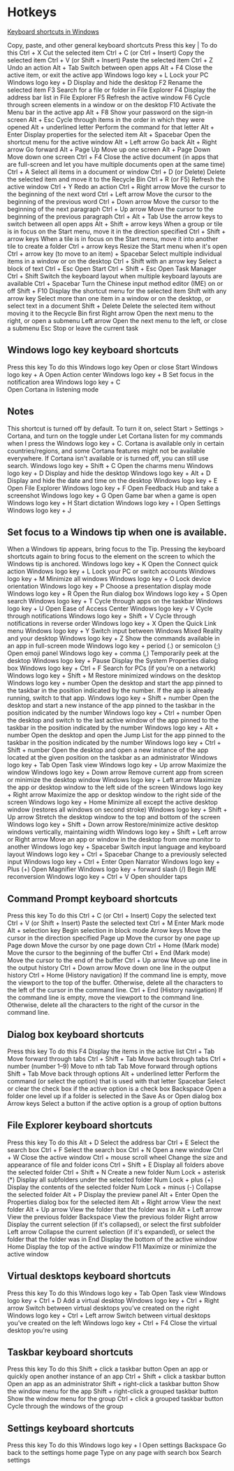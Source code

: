 # Hotkeys

[Keyboard shortcuts in Windows](https://support.microsoft.com/en-us/help/12445/windows-keyboard-shortcuts)

Copy, paste, and other general keyboard shortcuts
Press this key	| To do this
Ctrl + X	Cut the selected item
Ctrl + C (or Ctrl + Insert)	Copy the selected item
Ctrl + V (or Shift + Insert)	Paste the selected item
Ctrl + Z	Undo an action
Alt + Tab	Switch between open apps
Alt + F4	Close the active item, or exit the active app
Windows logo key  + L	Lock your PC
Windows logo key  + D	Display and hide the desktop
F2	Rename the selected item
F3	Search for a file or folder in File Explorer
F4	Display the address bar list in File Explorer
F5	Refresh the active window
F6	Cycle through screen elements in a window or on the desktop
F10	Activate the Menu bar in the active app
Alt + F8	Show your password on the sign-in screen
Alt + Esc	Cycle through items in the order in which they were opened
Alt + underlined letter	Perform the command for that letter
Alt + Enter	Display properties for the selected item
Alt + Spacebar	Open the shortcut menu for the active window
Alt + Left arrow	Go back
Alt + Right arrow	Go forward
Alt + Page Up	Move up one screen
Alt + Page Down	Move down one screen
Ctrl + F4	Close the active document (in apps that are full-screen and let you have multiple documents open at the same time)
Ctrl + A	Select all items in a document or window
Ctrl + D (or Delete)	Delete the selected item and move it to the Recycle Bin
Ctrl + R (or F5)	Refresh the active window
Ctrl + Y	Redo an action
Ctrl + Right arrow	Move the cursor to the beginning of the next word
Ctrl + Left arrow	Move the cursor to the beginning of the previous word
Ctrl + Down arrow	Move the cursor to the beginning of the next paragraph
Ctrl + Up arrow	Move the cursor to the beginning of the previous paragraph
Ctrl + Alt + Tab	Use the arrow keys to switch between all open apps
Alt + Shift + arrow keys	When a group or tile is in focus on the Start menu, move it in the direction specified
Ctrl + Shift + arrow keys	When a tile is in focus on the Start menu, move it into another tile to create a folder
Ctrl + arrow keys	Resize the Start menu when it's open
Ctrl + arrow key (to move to an item) + Spacebar	Select multiple individual items in a window or on the desktop
Ctrl + Shift with an arrow key	Select a block of text
Ctrl + Esc	Open Start
Ctrl + Shift + Esc	Open Task Manager
Ctrl + Shift	Switch the keyboard layout when multiple keyboard layouts are available
Ctrl + Spacebar	Turn the Chinese input method editor (IME) on or off
Shift + F10	Display the shortcut menu for the selected item
Shift with any arrow key	Select more than one item in a window or on the desktop, or select text in a document
Shift + Delete	Delete the selected item without moving it to the Recycle Bin first
Right arrow	Open the next menu to the right, or open a submenu
Left arrow	Open the next menu to the left, or close a submenu
Esc	Stop or leave the current task

## Windows logo key keyboard shortcuts
Press this key	To do this
Windows logo key 	Open or close Start
Windows logo key  + A	Open Action center
Windows logo key  + B	Set focus in the notification area
Windows logo key  + C	
Open Cortana in listening mode

## Notes
This shortcut is turned off by default. To turn it on, select Start  > Settings  > Cortana, and turn on the toggle under Let Cortana listen for my commands when I press the Windows logo key + C.
Cortana is available only in certain countries/regions, and some Cortana features might not be available everywhere. If Cortana isn't available or is turned off, you can still use search.
Windows logo key  + Shift + C	Open the charms menu
Windows logo key  + D	Display and hide the desktop
Windows logo key  + Alt + D	Display and hide the date and time on the desktop
Windows logo key  + E	Open File Explorer
Windows logo key  + F	Open Feedback Hub and take a screenshot
Windows logo key  + G	Open Game bar when a game is open
Windows logo key  + H	Start dictation
Windows logo key  + I	Open Settings
Windows logo key  + J

## Set focus to a Windows tip when one is available.

When a Windows tip appears, bring focus to the Tip.  Pressing the keyboard shortcuts again to bring focus to the element on the screen to which the Windows tip is anchored.
Windows logo key  + K	Open the Connect quick action
Windows logo key  + L	Lock your PC or switch accounts
Windows logo key  + M	Minimize all windows
Windows logo key  + O	Lock device orientation
Windows logo key  + P	Choose a presentation display mode
Windows logo key  + R	Open the Run dialog box
Windows logo key  + S	Open search
Windows logo key  + T	Cycle through apps on the taskbar
Windows logo key  + U	Open Ease of Access Center
Windows logo key  + V	Cycle through notifications
Windows logo key  + Shift + V	Cycle through notifications in reverse order
Windows logo key  + X	Open the Quick Link menu
Windows logo key  + Y	Switch input between Windows Mixed Reality and your desktop
Windows logo key  + Z	Show the commands available in an app in full-screen mode
Windows logo key  + period (.) or semicolon (;)	Open emoji panel
Windows logo key  + comma (,)	Temporarily peek at the desktop
Windows logo key  + Pause	Display the System Properties dialog box
Windows logo key  + Ctrl + F	Search for PCs (if you're on a network)
Windows logo key  + Shift + M	Restore minimized windows on the desktop
Windows logo key  + number	Open the desktop and start the app pinned to the taskbar in the position indicated by the number. If the app is already running, switch to that app.
Windows logo key  + Shift + number	Open the desktop and start a new instance of the app pinned to the taskbar in the position indicated by the number
Windows logo key  + Ctrl + number	Open the desktop and switch to the last active window of the app pinned to the taskbar in the position indicated by the number
Windows logo key  + Alt + number	Open the desktop and open the Jump List for the app pinned to the taskbar in the position indicated by the number
Windows logo key  + Ctrl + Shift + number	Open the desktop and open a new instance of the app located at the given position on the taskbar as an administrator
Windows logo key  + Tab	Open Task view
Windows logo key  + Up arrow	Maximize the window
Windows logo key  + Down arrow	Remove current app from screen or minimize the desktop window
Windows logo key  + Left arrow	Maximize the app or desktop window to the left side of the screen
Windows logo key  + Right arrow	Maximize the app or desktop window to the right side of the screen
Windows logo key  + Home	Minimize all except the active desktop window (restores all windows on second stroke)
Windows logo key  + Shift + Up arrow	Stretch the desktop window to the top and bottom of the screen
Windows logo key  + Shift + Down arrow	Restore/minimize active desktop windows vertically, maintaining width
Windows logo key  + Shift + Left arrow or Right arrow	Move an app or window in the desktop from one monitor to another
Windows logo key  + Spacebar	Switch input language and keyboard layout
Windows logo key  + Ctrl + Spacebar	Change to a previously selected input
Windows logo key  + Ctrl + Enter	Open Narrator
Windows logo key  + Plus (+)	Open Magnifier
Windows logo key  + forward slash (/)	Begin IME reconversion
Windows logo key  + Ctrl + V	Open shoulder taps

## Command Prompt keyboard shortcuts
Press this key	To do this
Ctrl + C (or Ctrl + Insert)	Copy the selected text
Ctrl + V (or Shift + Insert)	Paste the selected text
Ctrl + M	Enter Mark mode
Alt + selection key	Begin selection in block mode
Arrow keys	Move the cursor in the direction specified
Page up	Move the cursor by one page up
Page down	Move the cursor by one page down
Ctrl + Home (Mark mode)	Move the cursor to the beginning of the buffer
Ctrl + End (Mark mode)	Move the cursor to the end of the buffer
Ctrl + Up arrow	Move up one line in the output history
Ctrl + Down arrow	Move down one line in the output history
Ctrl + Home (History navigation)	If the command line is empty, move the viewport to the top of the buffer. Otherwise, delete all the characters to the left of the cursor in the command line.
Ctrl + End (History navigation)	If the command line is empty, move the viewport to the command line. Otherwise, delete all the characters to the right of the cursor in the command line.

## Dialog box keyboard shortcuts
Press this key	To do this
F4	Display the items in the active list
Ctrl + Tab	Move forward through tabs
Ctrl + Shift + Tab	Move back through tabs
Ctrl + number (number 1–9)	Move to nth tab
Tab	Move forward through options
Shift + Tab	Move back through options
Alt + underlined letter	Perform the command (or select the option) that is used with that letter
Spacebar	Select or clear the check box if the active option is a check box
Backspace	Open a folder one level up if a folder is selected in the Save As or Open dialog box
Arrow keys	Select a button if the active option is a group of option buttons

## File Explorer keyboard shortcuts
Press this key	To do this
Alt + D	Select the address bar
Ctrl + E	Select the search box
Ctrl + F	Select the search box
Ctrl + N	Open a new window
Ctrl + W	Close the active window
Ctrl + mouse scroll wheel	Change the size and appearance of file and folder icons
Ctrl + Shift + E	Display all folders above the selected folder
Ctrl + Shift + N	Create a new folder
Num Lock + asterisk (*)	Display all subfolders under the selected folder
Num Lock + plus (+)	Display the contents of the selected folder
Num Lock + minus (-)	Collapse the selected folder
Alt + P	Display the preview panel
Alt + Enter	Open the Properties dialog box for the selected item
Alt + Right arrow	View the next folder
Alt + Up arrow	View the folder that the folder was in
Alt + Left arrow	View the previous folder
Backspace	View the previous folder
Right arrow	Display the current selection (if it's collapsed), or select the first subfolder
Left arrow	Collapse the current selection (if it's expanded), or select the folder that the folder was in
End	Display the bottom of the active window
Home	Display the top of the active window
F11	Maximize or minimize the active window

## Virtual desktops keyboard shortcuts
Press this key	To do this
Windows logo key  + Tab	Open Task view
Windows logo key  + Ctrl + D	Add a virtual desktop
Windows logo key  + Ctrl + Right arrow	Switch between virtual desktops you’ve created on the right
Windows logo key  + Ctrl + Left arrow	Switch between virtual desktops you’ve created on the left
Windows logo key  + Ctrl + F4	Close the virtual desktop you're using

## Taskbar keyboard shortcuts
Press this key	To do this
Shift + click a taskbar button	Open an app or quickly open another instance of an app
Ctrl + Shift + click a taskbar button	Open an app as an administrator
Shift + right-click a taskbar button	Show the window menu for the app
Shift + right-click a grouped taskbar button	Show the window menu for the group
Ctrl + click a grouped taskbar button	Cycle through the windows of the group

## Settings keyboard shortcuts
Press this key	To do this
Windows logo key  + I	Open settings
Backspace	Go back to the settings home page
Type on any page with search box	Search settings
